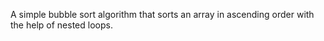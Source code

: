 A simple bubble sort algorithm that sorts an array in ascending order with the help of nested loops.
